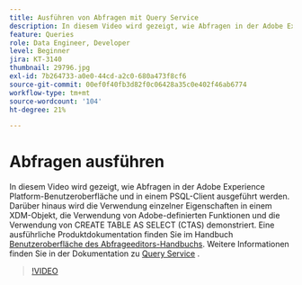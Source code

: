 ```yaml
---
title: Ausführen von Abfragen mit Query Service
description: In diesem Video wird gezeigt, wie Abfragen in der Adobe Experience Platform-Benutzeroberfläche und in einem PSQL-Client ausgeführt werden. Darüber hinaus wird die Verwendung einzelner Eigenschaften in einem XDM-Objekt, die Verwendung von Adobe-definierten Funktionen und die Verwendung von CREATE TABLE AS SELECT (CTAS) demonstriert.
feature: Queries
role: Data Engineer, Developer
level: Beginner
jira: KT-3140
thumbnail: 29796.jpg
exl-id: 7b264733-a0e0-44cd-a2c0-680a473f8cf6
source-git-commit: 00ef0f40fb3d82f0c06428a35c0e402f46ab6774
workflow-type: tm+mt
source-wordcount: '104'
ht-degree: 21%

---
```


# Abfragen ausführen

In diesem Video wird gezeigt, wie Abfragen in der Adobe Experience Platform-Benutzeroberfläche und in einem PSQL-Client ausgeführt werden. Darüber hinaus wird die Verwendung einzelner Eigenschaften in einem XDM-Objekt, die Verwendung von Adobe-definierten Funktionen und die Verwendung von CREATE TABLE AS SELECT (CTAS) demonstriert. Eine ausführliche Produktdokumentation finden Sie im Handbuch [Benutzeroberfläche des Abfrageeditors-Handbuchs](https://experienceleague.adobe.com/docs/experience-platform/query/ui/user-guide.html?lang=de).
Weitere Informationen finden Sie in der Dokumentation zu [Query Service](https://experienceleague.adobe.com/docs/experience-platform/query/home.html?lang=de) .

>[!VIDEO](https://video.tv.adobe.com/v/29796?learn=on)
